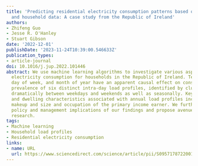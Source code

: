 ```yaml
---
title: 'Predicting residential electricity consumption patterns based on smart meter
  and household data: A case study from the Republic of Ireland'
authors:
- Zhifeng Guo
- Jesse R. O'Hanley
- Stuart Gibson
date: '2022-12-01'
publishDate: '2023-11-24T10:39:00.546633Z'
publication_types:
- article-journal
doi: 10.1016/j.jup.2022.101446
abstract: We use machine learning algorithms to investigate various aspects of residential
  electricity consumption for households in the Republic of Ireland. Temperature,
  day of week, and month of year have an apparent causal effect on consumption. The
  prevalence of six distinct intra-day load profiles, identified by clustering, changes
  dramatically between weekdays and weekends as well as seasonally. Key socio-demographic
  and dwelling characteristics associated with annual load profiles include household
  makeup and size and occupation of the primary income earner. We further discuss
  policy and management implications of our findings and propose avenues for future
  research.
tags:
- Machine learning
- Household load profiles
- Residential electricity consumption
links:
- name: URL
  url: https://www.sciencedirect.com/science/article/pii/S0957178722001102
---
```

